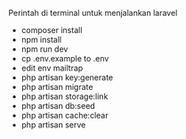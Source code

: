 Perintah di terminal untuk menjalankan laravel

- composer install
- npm install
- npm run dev
- cp .env.example to .env
- edit env mailtrap
- php artisan key:generate
- php artisan migrate
- php artisan storage:link
- php artisan db:seed
- php artisan cache:clear
- php artisan serve
